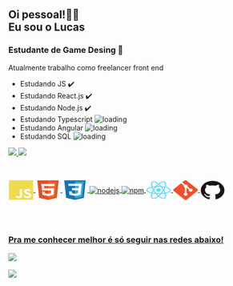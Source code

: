 ## Oi pessoal!🖐🏻<br> Eu sou o Lucas
### Estudante de Game Desing 👾
Atualmente trabalho como freelancer front end
- Estudando JS ✔️
- Estudando React.js ✔️
- Estudando Node.js ✔️
- Estudando Typescript <img width="20" height="20" src="https://img.icons8.com/ios-filled/50/loading.png" alt="loading"/>
- Estudando Angular <img width="20" height="20" src="https://img.icons8.com/ios-filled/50/loading.png" alt="loading"/>
- Estudando SQL <img width="20" height="20" src="https://img.icons8.com/ios-filled/50/loading.png" alt="loading"/>
 <div>
   <a href="https://github.com/Lucas-SFernandez">
   <img height="180em" src="https://github-readme-stats.vercel.app/api?username=Lucas-SFernandez&show_icons=true&theme=tokyonight&include_all_commits=true&count_private=true"/>
   <img height="180em" src="https://github-readme-stats.vercel.app/api/top-langs/?username=Lucas-SFernandez&layout=compact&langs_count=6&theme=tokyonight"/>
</div>

##
    
<div style="display: inline_block"><br>
  <img align="center" alt="Js" height="40" width="50" src="https://raw.githubusercontent.com/devicons/devicon/master/icons/javascript/javascript-plain.svg">
  <img align="center" alt="HTML" height="40" width="50" src="https://raw.githubusercontent.com/devicons/devicon/master/icons/html5/html5-original.svg">
  <img align="center" alt="CSS" height="40" width="50" src="https://raw.githubusercontent.com/devicons/devicon/master/icons/css3/css3-original.svg">
  <img align="center" alt="nodejs" height="40" width="50" src="https://user-images.githubusercontent.com/25181517/183568594-85e280a7-0d7e-4d1a-9028-c8c2209e073c.png">
  <img align="center" alt="npm" height="40" width="50" src="https://user-images.githubusercontent.com/25181517/121401671-49102800-c959-11eb-9f6f-74d49a5e1774.png">
 <img align="center" alt="reactjs" height="40" width="50" src="https://raw.githubusercontent.com/devicons/devicon/master/icons/react/react-original.svg">
 <img align="center" alt="git" height="40" width="50" src="https://raw.githubusercontent.com/devicons/devicon/master/icons/git/git-original.svg">
 <img align="center" alt="github" height="40" width="50" background-color="white" src="https://raw.githubusercontent.com/devicons/devicon/master/icons/github/github-original.svg">
</div>

##
 
 <br>
 
  ### Pra me conhecer melhor é só seguir nas redes abaixo!
 
<div> 
  
  <a href="https://www.instagram.com/lucas.novis/" target="_blank"><img src="https://img.shields.io/badge/-Instagram-%23E4405F?style=for-the-badge&logo=instagram&logoColor=white" target="_blank"></a>
 
  <a href = "lucas97sf@gmail.com"><img src="https://img.shields.io/badge/-Gmail-%23333?style=for-the-badge&logo=gmail&logoColor=white" target="_blank"></a>

</div>
